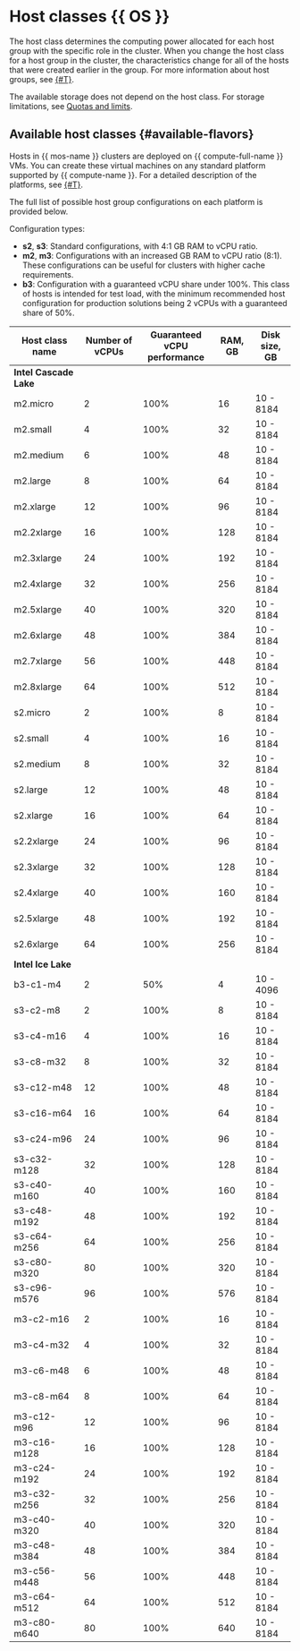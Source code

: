 # Host classes {{ OS }}

The host class determines the computing power allocated for each host group with the specific role in the cluster. When you change the host class for a host group in the cluster, the characteristics change for all of the hosts that were created earlier in the group. For more information about host groups, see [{#T}](./host-groups.md).


The available storage does not depend on the host class. For storage limitations, see [Quotas and limits](limits.md).


## Available host classes {#available-flavors}

Hosts in {{ mos-name }} clusters are deployed on {{ compute-full-name }} VMs. You can create these virtual machines on any standard platform supported by {{ compute-name }}. For a detailed description of the platforms, see [{#T}](../../compute/concepts/vm-platforms.md).

The full list of possible host group configurations on each platform is provided below.

Configuration types:



* **s2**, **s3**: Standard configurations, with 4:1 GB RAM to vCPU ratio.
* **m2**, **m3**: Configurations with an increased GB RAM to vCPU ratio (8:1). These configurations can be useful for clusters with higher cache requirements.
* **b3**: Configuration with a guaranteed vCPU share under 100%. This class of hosts is intended for test load, with the minimum recommended host configuration for production solutions being 2 vCPUs with a guaranteed share of 50%.

| Host class name | Number of vCPUs | Guaranteed<br>vCPU performance | RAM, GB | Disk<br>size, GB |
|-------------------|-----------------|---------------------------|---------|----------------------|
| **Intel Cascade Lake** |
| m2.micro | 2 | 100% | 16 | 10 - 8184 |
| m2.small | 4 | 100% | 32 | 10 - 8184 |
| m2.medium | 6 | 100% | 48 | 10 - 8184 |
| m2.large | 8 | 100% | 64 | 10 - 8184 |
| m2.xlarge | 12 | 100% | 96 | 10 - 8184 |
| m2.2xlarge | 16 | 100% | 128 | 10 - 8184 |
| m2.3xlarge | 24 | 100% | 192 | 10 - 8184 |
| m2.4xlarge | 32 | 100% | 256 | 10 - 8184 |
| m2.5xlarge | 40 | 100% | 320 | 10 - 8184 |
| m2.6xlarge | 48 | 100% | 384 | 10 - 8184 |
| m2.7xlarge | 56 | 100% | 448 | 10 - 8184 |
| m2.8xlarge | 64 | 100% | 512 | 10 - 8184 |
| s2.micro | 2 | 100% | 8 | 10 - 8184 |
| s2.small | 4 | 100% | 16 | 10 - 8184 |
| s2.medium | 8 | 100% | 32 | 10 - 8184 |
| s2.large | 12 | 100% | 48 | 10 - 8184 |
| s2.xlarge | 16 | 100% | 64 | 10 - 8184 |
| s2.2xlarge | 24 | 100% | 96 | 10 - 8184 |
| s2.3xlarge | 32 | 100% | 128 | 10 - 8184 |
| s2.4xlarge | 40 | 100% | 160 | 10 - 8184 |
| s2.5xlarge | 48 | 100% | 192 | 10 - 8184 |
| s2.6xlarge | 64 | 100% | 256 | 10 - 8184 |
| **Intel Ice Lake** |
| b3-c1-m4 | 2 | 50% | 4 | 10 - 4096 |
| s3-c2-m8 | 2 | 100% | 8 | 10 - 8184 |
| s3-c4-m16 | 4 | 100% | 16 | 10 - 8184 |
| s3-c8-m32 | 8 | 100% | 32 | 10 - 8184 |
| s3-c12-m48 | 12 | 100% | 48 | 10 - 8184 |
| s3-c16-m64 | 16 | 100% | 64 | 10 - 8184 |
| s3-c24-m96 | 24 | 100% | 96 | 10 - 8184 |
| s3-c32-m128 | 32 | 100% | 128 | 10 - 8184 |
| s3-c40-m160 | 40 | 100% | 160 | 10 - 8184 |
| s3-c48-m192 | 48 | 100% | 192 | 10 - 8184 |
| s3-c64-m256 | 64 | 100% | 256 | 10 - 8184 |
| s3-c80-m320 | 80 | 100% | 320 | 10 - 8184 |
| s3-c96-m576 | 96 | 100% | 576 | 10 - 8184 |
| m3-c2-m16 | 2 | 100% | 16 | 10 - 8184 |
| m3-c4-m32 | 4 | 100% | 32 | 10 - 8184 |
| m3-c6-m48 | 6 | 100% | 48 | 10 - 8184 |
| m3-c8-m64 | 8 | 100% | 64 | 10 - 8184 |
| m3-c12-m96 | 12 | 100% | 96 | 10 - 8184 |
| m3-c16-m128 | 16 | 100% | 128 | 10 - 8184 |
| m3-c24-m192 | 24 | 100% | 192 | 10 - 8184 |
| m3-c32-m256 | 32 | 100% | 256 | 10 - 8184 |
| m3-c40-m320 | 40 | 100% | 320 | 10 - 8184 |
| m3-c48-m384 | 48 | 100% | 384 | 10 - 8184 |
| m3-c56-m448 | 56 | 100% | 448 | 10 - 8184 |
| m3-c64-m512 | 64 | 100% | 512 | 10 - 8184 |
| m3-c80-m640 | 80 | 100% | 640 | 10 - 8184 |



